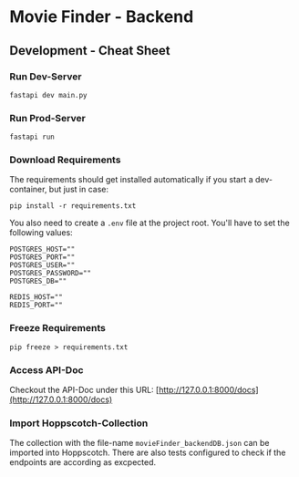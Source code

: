 # Movie Finder - Backend
## Development - Cheat Sheet
### Run Dev-Server
```shell
fastapi dev main.py
```

### Run Prod-Server
```shell
fastapi run
```
### Download Requirements
The requirements should get installed automatically if you start a dev-container, but just in case:

```shell
pip install -r requirements.txt
```

You also need to create a `.env` file at the project root. You'll have to set the following values:
```.env
POSTGRES_HOST=""
POSTGRES_PORT=""
POSTGRES_USER=""
POSTGRES_PASSWORD=""
POSTGRES_DB=""

REDIS_HOST=""
REDIS_PORT=""
```

### Freeze Requirements
```shell
pip freeze > requirements.txt
```

### Access API-Doc
Checkout the API-Doc under this URL: [http://127.0.0.1:8000/docs](http://127.0.0.1:8000/docs)

### Import Hoppscotch-Collection
The collection with the file-name `movieFinder_backendDB.json` can be imported into Hoppscotch. There are also tests configured to check if the endpoints are according as excpected.